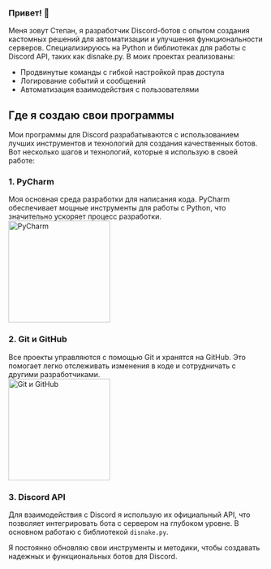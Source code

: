 ### Привет! 👋

Меня зовут Степан, я разработчик Discord-ботов с опытом создания кастомных решений для автоматизации и улучшения функциональности серверов. Специализируюсь на Python и библиотеках для работы с Discord API, таких как disnake.py. В моих проектах реализованы:

- Продвинутые команды с гибкой настройкой прав доступа
- Логирование событий и сообщений
- Автоматизация взаимодействия с пользователями

## Где я создаю свои программы

Мои программы для Discord разрабатываются с использованием лучших инструментов и технологий для создания качественных ботов. Вот несколько шагов и технологий, которые я использую в своей работе:

### 1. **PyCharm**  
Моя основная среда разработки для написания кода. PyCharm обеспечивает мощные инструменты для работы с Python, что значительно ускоряет процесс разработки.  
<img src="https://i.imgur.com/3kImdAk.png" alt="PyCharm" width="200">

### 2. **Git и GitHub**  
Все проекты управляются с помощью Git и хранятся на GitHub. Это помогает легко отслеживать изменения в коде и сотрудничать с другими разработчиками.  
<img src="https://i.imgur.com/dy2uNAS.png" alt="Git и GitHub" width="200">

### 3. **Discord API**  
Для взаимодействия с Discord я использую их официальный API, что позволяет интегрировать бота с сервером на глубоком уровне. В основном работаю с библиотекой `disnake.py`.  


Я постоянно обновляю свои инструменты и методики, чтобы создавать надежных и функциональных ботов для Discord.
